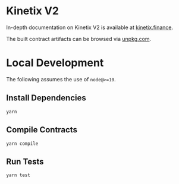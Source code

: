 # Kinetix V2

In-depth documentation on Kinetix V2 is available at [kinetix.finance](https://kinetix.finance/docs).

The built contract artifacts can be browsed via [unpkg.com](https://unpkg.com/browse/@kinetix/v2-periphery@latest/).

# Local Development

The following assumes the use of `node@>=10`.

## Install Dependencies

`yarn`

## Compile Contracts

`yarn compile`

## Run Tests

`yarn test`
